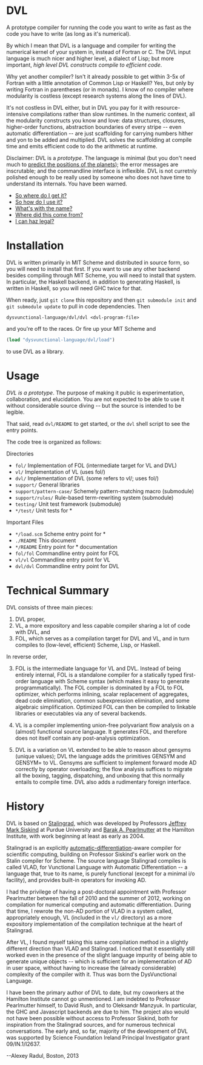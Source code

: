 DVL
===

A prototype compiler for running the code you want to write as fast as
the code you have to write (as long as it's numerical).

By which I mean that DVL is a language and compiler for writing the
numerical kernel of your system in, instead of Fortran or C.  The DVL
input language is much nicer and higher level, a dialect of Lisp; but
more important, *high level DVL constructs compile to efficient code*.

Why yet another compiler?  Isn't it already possible to get within
3-5x of Fortran with a little annotation of Common Lisp or Haskell?
Yes, but only by writing Fortran in parentheses (or in monads).  I
know of no compiler where modularity is costless (except research
systems along the lines of DVL).

It's not costless in DVL either, but in DVL you pay for it with
resource-intensive compilations rather than slow runtimes.  In the
numeric context, all the modularity constructs you know and love: data
structures, closures, higher-order functions, abstraction boundaries
of every stripe -- even automatic differentiation -- are just
scaffolding for carrying numbers hither and yon to be added and
multiplied.  DVL solves the scaffolding at compile time and emits
efficient code to do the arithmetic at runtime.

Disclaimer: DVL is a *prototype*.  The language is minimal (but you
don't need much to [predict the positions of the planets](https://github.com/axch/dysvunctional-language/tree/master/dvl/examples/celestial)); the error
messages are inscrutable; and the commandline interface is inflexible.
DVL is not curretnly polished enough to be really used by someone who
does not have time to understand its internals.  You have been warned.

- [So where do I get it?](#installation)
- [So how do I use it?](#usage)
- [What's with the name?](#history)
- [Where did this come from?](#history)
- [I can haz legal?](#license)

Installation
============

DVL is written primarily in MIT Scheme and distributed in source form,
so you will need to install that first.  If you want to use any other
backend besides compiling through MIT Scheme, you will need to install
that system.  In particular, the Haskell backend, in addition to
generating Haskell, is written in Haskell, so you will need GHC twice
for that.

When ready, just `git clone` this repository and then `git submodule
init` and `git submodule update` to pull in code dependencies.  Then

```
dysvunctional-language/dvl/dvl <dvl-program-file>
```

and you're off to the races.  Or fire up your MIT Scheme and

```scheme
(load "dysvunctional-language/dvl/load")
```

to use DVL as a library.

Usage
=====

*DVL is a prototype*.  The purpose of making it public is
experimentation, collaboration, and elucidation.  You are not expected
to be able to use it without considerable source diving -- but the
source is intended to be legible.

That said, read `dvl/README` to get started, or the `dvl` shell script
to see the entry points.

The code tree is organized as follows:

Directories

- `fol/`         Implementation of FOL (intermediate target for VL and DVL)
- `vl/`          Implementation of VL (uses fol/)
- `dvl/`         Implementation of DVL (some refers to vl/; uses fol/)
- `support/`     General libraries
- `support/pattern-case/`   Schemely pattern-matching macro (submodule)
- `support/rules/`   Rule-based term-rewriting system (submodule)
- `testing/`     Unit test framework (submodule)
- `*/test/`      Unit tests for *

Important Files

- `*/load.scm`   Scheme entry point for *
- `./README`     This document
- `*/README`     Entry point for * documentation
- `fol/fol`      Commandline entry point for FOL
- `vl/vl`        Commandline entry point for VL
- `dvl/dvl`      Commandline entry point for DVL

Technical Summary
=================

DVL consists of three main pieces:

1. DVL proper,
2. VL, a more expository and less capable compiler sharing a lot
   of code with DVL, and
3. FOL, which serves as a compilation target for DVL and VL, and in
   turn compiles to (low-level, efficient) Scheme, Lisp, or Haskell.

In reverse order,

3) FOL is the intermediate language for VL and DVL.  Instead of being
entirely internal, FOL is a standalone compiler for a statically typed
first-order language with Scheme syntax (which makes it easy to
generate programmatically).  The FOL compiler is dominated by a FOL to
FOL optimizer, which performs inlining, scalar replacement of
aggregates, dead code elimination, common subexpression elimination,
and some algebraic simplification.  Optimized FOL can then be compiled
to linkable libraries or executables via any of several backends.

2) VL is a compiler implementing union-free polyvariant flow analysis
on a (almost) functional source language.  It generates FOL, and
therefore does not itself contain any post-analysis optimization.

1) DVL is a variation on VL extended to be able to reason about
gensyms (unique values); DVL the language adds the primitives GENSYM
and GENSYM= to VL.  Gensyms are sufficient to implement forward mode
AD correctly by operator overloading; the flow analysis suffices to
migrate all the boxing, tagging, dispatching, and unboxing that this
normally entails to compile time.  DVL also adds a rudimentary foreign
interface.

History
=======

DVL is based on
[Stalingrad](http://www.bcl.hamilton.ie/~qobi/stalingrad/), which was
developed by Professors [Jeffrey Mark
Siskind](https://engineering.purdue.edu/~qobi/) at Purdue University
and [Barak A. Pearlmutter](http://www.bcl.hamilton.ie/~barak/) at the
Hamilton Institute, with work beginning at least as early as 2004.

Stalingrad is an explicitly
[automatic-differentiation](http://en.wikipedia.org/wiki/Automatic_differentiation)-aware
compiler for scientific computing, building on Professor Siskind's
earlier work on the Stalin compiler for Scheme.  The source language
Stalingrad compiles is called VLAD, for Vunctional Language with
Automatic Differentiation -- a language that, true to its name, is
purely functional (except for a minimal i/o facility), and provides
built-in operators for invoking AD.

I had the privilege of having a post-doctoral appointment with
Professor Pearlmutter between the fall of 2010 and the summer of 2012,
working on compilation for numerical computing and automatic
differentiation.  During that time, I rewrote the non-AD portion of
VLAD in a system called, appropriately enough, VL (included in the
`vl/` directory) as a more expository implementation of the
compilation technique at the heart of Stalingrad.

After VL, I found myself taking this same compilation method in a
slightly different direction than VLAD and Stalingrad.  I noticed that
it essentially still worked even in the presence of the slight
language impurity of being able to generate unique objects -- which is
sufficient for an implementation of AD in user space, without having
to increase the (already considerable) complexity of the compiler with
it.  Thus was born the DysVunctional Language.

I have been the primary author of DVL to date, but my coworkers at the
Hamilton Institute cannot go unmentioned.  I am indebted to Professor
Pearlmutter himself, to David Rush, and to Oleksandr Manzyuk.  In
particular, the GHC and Javascript backends are due to him.  The
project also would not have been possible without access to Professor
Siskind, both for inspiration from the Stalingrad sources, and for
numerous technical conversations.  The early and, so far, majority of
the development of DVL was supported by Science Foundation Ireland
Principal Investigator grant 09/IN.1/I2637.

--Alexey Radul, Boston, 2013
